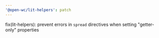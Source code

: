 ```yaml
---
'@open-wc/lit-helpers': patch
---
```


fix(lit-helpers): prevent errors in `spread` directives when setting "getter-only" properties
